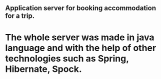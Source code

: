 ## Application server for booking accommodation for a trip.
# The whole server was made in java language and with the help of other technologies such as Spring, Hibernate, Spock.
